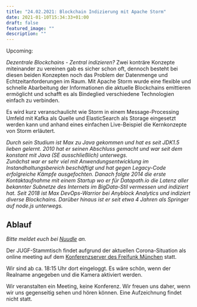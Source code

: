 ```yaml
---
title: "24.02.2021: Blockchain Indizierung mit Apache Storm"
date: 2021-01-10T15:34:33+01:00
draft: false
featured_image: ""
description: ""
---
```


Upcoming:

_Dezentrale Blockchains - Zentral indizieren?_ Zwei konträre Konzepte miteinander zu vereinen gab es sicher schon oft, dennoch besteht bei diesen beiden Konzepten noch das Problem der Datenmenge und Echtzeitanforderungen im Raum. Mit Apache Storm wurde eine flexible und schnelle Abarbeitung der Informationen die aktuelle Blockchains emittieren ermöglicht und schafft es als Bindeglied verschiedene Technologien einfach zu verbinden.  

Es wird kurz veranschaulicht wie Storm in einem Message-Processing Umfeld mit Kafka als Quelle und ElasticSearch als Storage eingesetzt werden kann und anhand eines einfachen Live-Beispiel die Kernkonzepte von Storm erläutert.

_Durch sein Studium ist Max zu Java gekommen und hat es seit JDK1.5 lieben gelernt. 2010 hat er seinen Abschluss gemacht und war seit dem konstant mit Java (SE ausschließlich) unterwegs.  
Zunächst war er sehr viel mit Anwendungsentwicklung im Instandhaltungsbereich beschäftigt und hat gegen Legacy-Code erfolgreiche Kämpfe ausgefochten. Danach folgte 2014 die erste Kontaktaufnahme mit einem Startup wo er für Datapath.io die Latenz aller bekannter Subnetze des Internets im BigData-Stil vermessen und indiziert hat. Seit 2018 ist Max DevOps-Warrior bei Anyblock Analytics und indiziert diverse Blockchains. Darüber hinaus ist er seit etwa 4 Jahren als Springer auf node.js unterwegs._

## Ablauf

_Bitte meldet euch bei [Nuudle](https://nuudel.digitalcourage.de/Go7PNHy1CB3Ge9P6) an._

Der JUGF-Stammtisch findet aufgrund der aktuellen Corona-Situation als online meeting auf dem [Konferenzserver des Freifunk München](https://meet.ffmuc.net/jugfmeeting) statt.

Wir sind ab ca. 18:15 Uhr dort eingeloggt. Es wäre schön, wenn der Realname angegeben und die Kamera aktiviert werden.

Wir veranstalten ein Meeting, keine Konferenz. Wir freuen uns daher, wenn wir uns gegenseitig sehen und hören können.
Eine Aufzeichnung findet nicht statt.